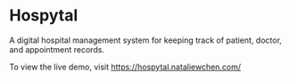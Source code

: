 # Hospytal

A digital hospital management system for keeping track of patient, doctor, and appointment records.

To view the live demo, visit https://hospytal.nataliewchen.com/
